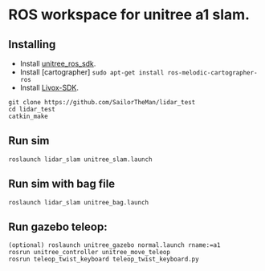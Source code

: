 # ROS workspace for unitree a1 slam.

## Installing
* Install [unitree_ros_sdk](https://github.com/unitreerobotics/unitree_legged_sdk). </br>
* Install [cartographer]
`sudo apt-get install ros-melodic-cartographer-ros`</br>
* Install [Livox-SDK](https://github.com/Livox-SDK/Livox-SDK).</br>

 `git clone https://github.com/SailorTheMan/lidar_test`</br>
 `cd lidar_test`</br>
 `catkin_make`</br>

## Run sim

`roslaunch lidar_slam unitree_slam.launch`

## Run sim with bag file

`roslaunch lidar_slam unitree_bag.launch`</br>

## Run gazebo teleop:

    (optional) roslaunch unitree_gazebo normal.launch rname:=a1 
    rosrun unitree_controller unitree_move_teleop 
    rosrun teleop_twist_keyboard teleop_twist_keyboard.py 

